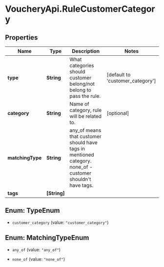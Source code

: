 # VoucheryApi.RuleCustomerCategory

## Properties

Name | Type | Description | Notes
------------ | ------------- | ------------- | -------------
**type** | **String** | What categories should customer belong/not belong to pass the rule. | [default to &#39;customer_category&#39;]
**category** | **String** | Name of category, rule will be related to. | [optional] 
**matchingType** | **String** | any_of means that customer should have tags in mentioned category. none_of - customer shouldn&#39;t have tags. | 
**tags** | **[String]** |  | 



## Enum: TypeEnum


* `customer_category` (value: `"customer_category"`)





## Enum: MatchingTypeEnum


* `any_of` (value: `"any_of"`)

* `none_of` (value: `"none_of"`)




